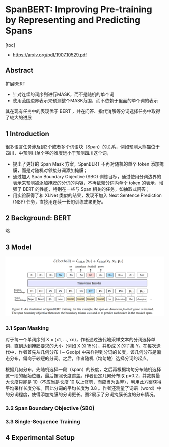 # SpanBERT: Improving Pre-training by Representing and Predicting Spans

[toc]

- https://arxiv.org/pdf/1907.10529.pdf

## Abstract
扩展BERT
- 针对连续的词序列进行MASK，而不是随机的单个词
- 使用范围边界表示来预测整个MASK范围，而不依赖于里面的单个词的表示

其在现有任务中的表现优于 BERT ，并在问答、指代消解等分词选择任务中取得了较大的进展

## 1 Introduction
很多语言任务涉及到2个或者多个词语块（Span）的关系，例如预测大熊猫位于四川，中预测川单个字的难度远小于预测四川这个词，

- 提出了更好的 Span Mask 方案，SpanBERT 不再对随机的单个 token 添加掩膜，而是对随机对邻接分词添加掩膜；
- 通过加入 Span Boundary Objective (SBO) 训练目标，通过使用分词边界的表示来预测被添加掩膜的分词的内容，不再依赖分词内单个 token 的表示，增强了 BERT 的性能，特别在一些与 Span 相关的任务，如抽取式问答；
- 用实验获得了和 XLNet 类似的结果，发现不加入 Next Sentence Prediction (NSP) 任务，直接用连续一长句训练效果更好。

## 2 Background: BERT
略

## 3 Model
 ![](../../images/d0001/xx13.png)

 ### 3.1 Span Masking
对于每一个单词序列 X = (x1, ..., xn)，作者通过迭代地采样文本的分词选择单词，直到达到掩膜要求的大小（例如 X 的 15%），并形成 X 的子集 Y。在每次迭代中，作者首先从几何分布 l ~ Geo(p) 中采样得到分词的长度，该几何分布是偏态分布，偏向于较短的分词。之后，作者随机（均匀地）选择分词的起点。

根据几何分布，先随机选择一段（span）的长度，之后再根据均匀分布随机选择这一段的起始位置，最后按照长度遮盖。作者设定几何分布取 p=0.2，并裁剪最大长度只能是 10（不应当是长度 10 以上修剪，而应当为丢弃），利用此方案获得平均采样长度分布。因此分词的平均长度为 3.8 。作者还测量了词语（word）中的分词程度，使得添加掩膜的分词更长。图2展示了分词掩膜长度的分布情况。

 ### 3.2 Span Boundary Objective (SBO)

 ### 3.3 Single-Sequence Training

 ## 4 Experimental Setup
